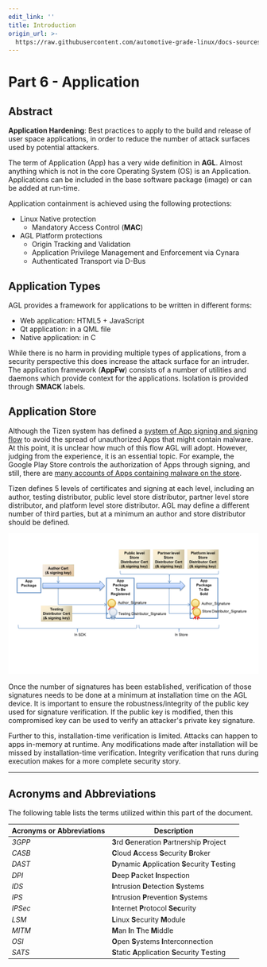```yaml
---
edit_link: ''
title: Introduction
origin_url: >-
  https://raw.githubusercontent.com/automotive-grade-linux/docs-sources/master/docs/security-blueprint/part-6/0_Abstract.md
---
```


<!-- WARNING: This file is generated by fetch_docs.js using /home/boron/Documents/AGL/docs-webtemplate/site/_data/tocs/architecture/master/security_blueprint-security-blueprint-book.yml -->

# Part 6 - Application

## Abstract

**Application Hardening**: Best practices to apply to the build and release of
user space applications, in order to reduce the number of attack surfaces used
by potential attackers.

The term of Application (App) has a very wide definition in **AGL**. Almost
anything which is not in the core Operating System (OS) is an Application.
Applications can be included in the base software package (image) or can be
added at run-time.

Application containment is achieved using the following protections:

- Linux Native protection
  - Mandatory Access Control (**MAC**)
- AGL Platform protections
  - Origin Tracking and Validation
  - Application Privilege Management and Enforcement via Cynara
  - Authenticated Transport via D-Bus

## Application Types

AGL provides a framework for applications to be written in different forms:

- Web application: HTML5 + JavaScript
- Qt application: in a QML file
- Native application: in C

While there is no harm in providing multiple types of applications, from a
security perspective this does increase the attack surface for an intruder.
The application framework (**AppFw**) consists of a number of utilities and
daemons which provide context for the applications.
Isolation is provided through **SMACK** labels.

## Application Store

Although the Tizen system has defined a [system of App signing and signing flow](https://wiki.tizen.org/Security/Tizen_3.X_Overview#Application_Singing_and_Certificates)
to avoid the spread of unauthorized Apps that might contain malware.
At this point, it is unclear how much of this flow AGL will adopt.
However, judging from the experience, it is an essential topic. For example,
the Google Play Store controls the authorization of Apps through signing, and still,
there are [many accounts of Apps containing malware on the store](http://www.eweek.com/mobile/researchers-find-132-malware-infected-android-apps-on-google-play).

Tizen defines 5 levels of certificates and signing at each level, including an author,
testing distributor, public level store distributor, partner level store distributor,
and platform level store distributor. AGL may define a different number of third parties,
but at a minimum an author and store distributor should be defined.

![App Signing Flow](App_signing_flow.png)

Once the number of signatures has been established, verification of those signatures needs
to be done at a minimum at installation time on the AGL device. It is important to ensure
the robustness/integrity of the public key used for signature verification. If the public key is modified,
then this compromised key can be used to verify an attacker's private key signature.

Further to this, installation-time verification is limited. Attacks can happen to apps in-memory
at runtime. Any modifications made after installation will be missed by installation-time verification.
Integrity verification that runs during execution makes for a more complete security story.

--------------------------------------------------------------------------------

## Acronyms and Abbreviations

The following table lists the terms utilized within this part of the document.

Acronyms or Abbreviations | Description
------------------------- | ----------------------------------------------------
_3GPP_                    | **3**rd **G**eneration **P**artnership **P**roject
_CASB_                    | **C**loud **A**ccess **S**ecurity **B**roker
_DAST_                    | **D**ynamic **A**pplication **S**ecurity **T**esting
_DPI_                     | **D**eep **P**acket **I**nspection
_IDS_                     | **I**ntrusion **D**etection **S**ystems
_IPS_                     | **I**ntrusion **P**revention **S**ystems
_IPSec_                   | **I**nternet **P**rotocol **Sec**urity
_LSM_                     | **L**inux **S**ecurity **M**odule
_MITM_                    | **M**an **I**n **T**he **M**iddle
_OSI_                     | **O**pen **S**ystems **I**nterconnection
_SATS_                    | **S**tatic **A**pplication **S**ecurity **T**esting
